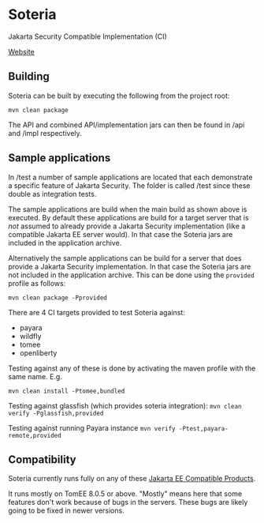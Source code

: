 # Soteria

Jakarta Security Compatible Implementation (CI)

[Website](https://eclipse-ee4j.github.io/soteria)

Building
--------

Soteria can be built by executing the following from the project root:

``mvn clean package``

The API and combined API/implementation jars can then be found in /api and /impl respectively.

Sample applications
-------------------

In /test a number of sample applications are located that each demonstrate a specific feature of Jakarta Security. The folder is called
/test since these double as integration tests.

The sample applications are build when the main build as shown above is executed. By default these applications are build for a
target server that is *not* assumed to already provide a Jakarta Security implementation (like a compatible Jakarta EE server would). In that case the Soteria jars are included in the application archive.

Alternatively the sample applications can be build for a server that does provide a Jakarta Security implementation. In that case the Soteria jars are not included in the application archive. This can be done using the ``provided`` profile as follows:

``mvn clean package -Pprovided``

There are 4 CI targets provided to test Soteria against:

* payara
* wildfly
* tomee
* openliberty

Testing against any of these is done by activating the maven profile with the same name. E.g.

``mvn clean install -Ptomee,bundled``

Testing against glassfish (which provides soteria integration):
``mvn clean verify -Pglassfish,provided``

Testing against running Payara instance
``mvn verify -Ptest,payara-remote,provided``

Compatibility
-------------

Soteria currently runs fully on any of these [Jakarta EE Compatible Products](https://jakarta.ee/compatibility/).

It runs mostly on TomEE 8.0.5 or above. "Mostly" means here that some features don't work because of bugs in the servers. These bugs are likely going to be fixed in newer versions.
